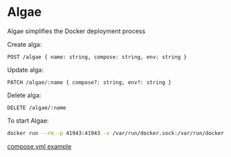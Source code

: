 # Algae

Algae simplifies the Docker deployment process

Create alga:

`POST /algae { name: string, compose: string, env: string }`

Update alga:

`PATCH /algae/:name { compose?: string, env?: string }`

Delete alga:

`DELETE /algae/:name`

To start Algae:

```sh
docker run --rm -p 41943:41943 -v /var/run/docker.sock:/var/run/docker.sock -v ./data:/app/data tnraro/algae:latest
```

[compose.yml example](compose.yml)